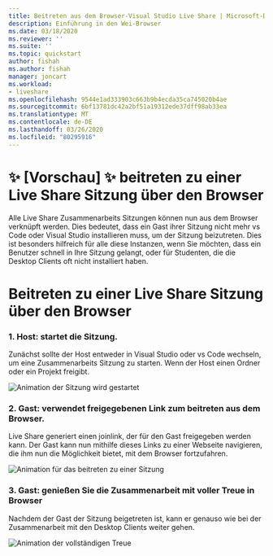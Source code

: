 ```yaml
---
title: Beitreten aus dem Browser-Visual Studio Live Share | Microsoft-Dokumentation
description: Einführung in den Wei-Browser
ms.date: 03/18/2020
ms.reviewer: ''
ms.suite: ''
ms.topic: quickstart
author: fishah
ms.author: fishah
manager: joncart
ms.workload:
- liveshare
ms.openlocfilehash: 9544e1ad333903c663b9b4ecda35ca745020b4ae
ms.sourcegitcommit: 6bf13781dc42a2bf51a19312ede37dff98ab33ea
ms.translationtype: MT
ms.contentlocale: de-DE
ms.lasthandoff: 03/26/2020
ms.locfileid: "80295916"
---
```

<!--
Copyright &copy; Microsoft Corporation
All rights reserved.
Creative Commons Attribution 4.0 License (International): https://creativecommons.org/licenses/by/4.0/legalcode
-->

# <a name="preview-joining-a-live-share-session-from-the-browser"></a>✨ [Vorschau] ✨ beitreten zu einer Live Share Sitzung über den Browser

Alle Live Share Zusammenarbeits Sitzungen können nun aus dem Browser verknüpft werden. Dies bedeutet, dass ein Gast ihrer Sitzung nicht mehr vs Code oder Visual Studio installieren muss, um der Sitzung beizutreten. Dies ist besonders hilfreich für alle diese Instanzen, wenn Sie möchten, dass ein Benutzer schnell in Ihre Sitzung gelangt, oder für Studenten, die die Desktop Clients oft nicht installiert haben.


# <a name="how-to-join-a-live-share-session-from-the-browser"></a>Beitreten zu einer Live Share Sitzung über den Browser 

### <a name="1-host-starts-session"></a>1. Host: startet die Sitzung. 
Zunächst sollte der Host entweder in Visual Studio oder vs Code wechseln, um eine Zusammenarbeits Sitzung zu starten. Wenn der Host einen Ordner oder ein Projekt freigibt.

![Animation der Sitzung wird gestartet](https://user-images.githubusercontent.com/51928518/76938928-b814e300-68b4-11ea-923e-cefabd4688c6.gif)

### <a name="2-guest-uses-shared-link-to-join-from-browser"></a>2. Gast: verwendet freigegebenen Link zum beitreten aus dem Browser. 
Live Share generiert einen joinlink, der für den Gast freigegeben werden kann. Der Gast kann nun mithilfe dieses Links zu einer Webseite navigieren, die ihm nun die Möglichkeit bietet, mit dem Browser fortzufahren.

![Animation für das beitreten zu einer Sitzung](https://user-images.githubusercontent.com/51928518/76941137-b8af7880-68b8-11ea-8228-41fdf4afd3ef.gif)

### <a name="3-guest-enjoys-full-fidelity-collaboration-experience-from-browser"></a>3. Gast: genießen Sie die Zusammenarbeit mit voller Treue in Browser 
Nachdem der Gast der Sitzung beigetreten ist, kann er genauso wie bei der Zusammenarbeit mit den Desktop Clients weiter gehen.

![Animation der vollständigen Treue](https://user-images.githubusercontent.com/51928518/76942009-40e24d80-68ba-11ea-885c-6eb1069ed550.gif)

<!---
# Frequently asked questions 

##### 1. Is there an environment running in the background, that is hosting my session in the browser?
When you join a Live Share session from the browser, there is no new environment spun up. It is a serverless service. 
##### 2. Do I have to pay for the service of joining from the browser?
Joining from the browser is free, much like all of Live Share.

##### 3. How is this different from Visual Studio Online?
When you join from the browser, you only access the VS Code client from the browser during the session. Once the session ends, all the files and folders along with editor capabilities will close. To use an editor in the browser, backed with your own environment to edit your own files, you must use [Visual Studio Online.](aka.ms/vso)

##### 4. Does this work for all browsers?
Yes. This works on all browsers. 
##### 5. Is there a VS client that I can use in the browser?
We do not have this available yet. 

# Feedback and issues 
This is a preview feature, and we hope to get user feedback to improve the experience. Please fill out any feedback or issues you see on our GitHub repo [here.](https://github.com/MicrosoftDocs/live-share/issues/new?template=bug_report.md)

--->
